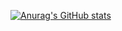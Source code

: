 [![Anurag's GitHub stats](https://github-readme-stats.vercel.app/api?username=wik3d)](https://github.com/anuraghazra/github-readme-stats)
